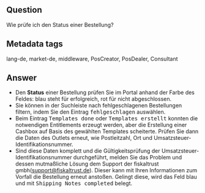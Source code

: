 ## Question

Wie prüfe ich den Status einer Bestellung?

## Metadata tags

lang-de, market-de, middleware, PosCreator, PosDealer, Consultant

## Answer

* Den **Status** einer Bestellung prüfen Sie im Portal anhand der Farbe des Feldes: blau steht für erfolgreich, rot für nicht abgeschlossen.
* Sie können in der Suchleiste nach fehlgeschlagenen Bestellungen filtern, indem Sie den Eintrag <kbd>fehlgeschlagen</kbd> auswählen.
* Beim Eintrag  <kbd>Templates done</kbd> oder <kbd>Templates erstellt</kbd> konnten die notwendigen Entitlements erzeugt werden, aber die Erstellung einer Cashbox auf Basis des gewählten Templates scheiterte. Prüfen Sie dann die Daten des Outlets erneut, wie Postleitzahl, Ort und Umsatzsteuer-Identifikationsnummer. 
* Sind diese Daten komplett und die Gültigkeitsprüfung der Umsatzsteuer-Identifikationsnummer durchgeführt, melden Sie das Problem und dessen mutmaßliche Lösung dem Support der fiskaltrust gmbh(support@fiskaltrust.de). Dieser kann mit Ihren Informationen zum Vorfall die Bestellung erneut anstoßen. Gelingt diese, wird das Feld blau und mit <kbd>Shipping Notes completed</kbd> belegt.

